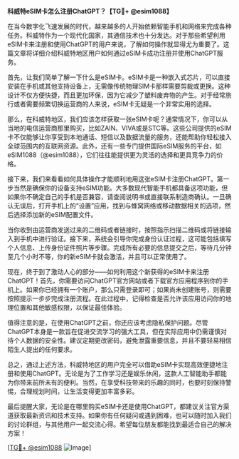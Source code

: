 **科威特eSIM卡怎么注册ChatGPT？【TG💪+ @esim1088】**

在当今数字化飞速发展的时代，越来越多的人开始依赖智能手机和网络来完成各种任务。科威特作为一个现代化国家，其通信技术也十分发达。对于那些希望利用eSIM卡来注册和使用ChatGPT的用户来说，了解如何操作就显得尤为重要了。这篇文章将详细介绍科威特地区用户如何通过eSIM卡成功注册并使用ChatGPT服务。

首先，让我们简单了解一下什么是eSIM卡。eSIM卡是一种嵌入式芯片，可以直接安装在手机或其他支持设备上，无需像传统物理SIM卡那样需要剪裁或更换。这种设计不仅方便快捷，而且更加环保，因为它减少了塑料废弃物的产生。对于经常旅行或者需要频繁切换运营商的人来说，eSIM卡无疑是一个非常实用的选择。

那么，在科威特地区，我们应该怎样获取一张eSIM卡呢？通常情况下，你可以从当地的电信运营商那里购买，比如ZAIN、VIVA或是STC等。这些公司提供的eSIM卡不仅能够让你享受到本地通话、短信以及数据流量的服务，还能帮助你轻松接入全球范围内的互联网资源。此外，还有一些专门提供国际eSIM服务的平台，如eSIM1088（@esim1088），它们往往能提供更为灵活的选择和更具竞争力的价格。

接下来，我们来看看如何具体操作才能顺利地用这张eSIM卡注册ChatGPT。第一步当然是确保你的设备支持eSIM功能。大多数现代智能手机都具备这项功能，但如果你不确定自己的手机是否兼容，请查阅说明书或直接联系制造商确认。一旦确认无误后，打开手机上的“设置”应用，找到与蜂窝网络或移动数据相关的选项，然后选择添加新的eSIM配置文件。

当你收到由运营商发送过来的二维码或者链接时，按照指示扫描二维码或将链接输入到手机中进行验证。接下来，系统会引导你完成身份认证过程，这可能包括填写个人信息、上传身份证件照片等步骤。完成所有必要的信息提交之后，等待几分钟至几个小时不等，你的新eSIM卡就会激活，并且可以正常使用了。

现在，终于到了激动人心的部分——如何利用这个新获得的eSIM卡来注册ChatGPT！首先，你需要访问ChatGPT官方网站或者下载官方应用程序到你的手机上。如果你已经拥有一个账户，那么只需登录即可；如果尚未创建账号，则需要按照提示一步步完成注册流程。在此过程中，记得检查是否允许该应用访问你的地理位置和其他敏感权限，以保证最佳体验。

值得注意的是，在使用ChatGPT之前，你还应该考虑隐私保护问题。尽管ChatGPT本身是一款旨在促进交流学习的强大工具，但在实际应用中仍需谨慎对待个人数据的安全性。建议定期更改密码，避免泄露重要信息，并且不要轻易相信陌生人提出的任何要求。

总之，通过上述方法，科威特地区的用户完全可以借助eSIM卡实现高效便捷地注册和使用ChatGPT。无论是为了工作学习还是娱乐休闲，这款人工智能助手都能为你带来前所未有的便利。当然，在享受科技带来的乐趣的同时，也要时刻保持警惕，合理规划时间，让生活变得更加丰富多彩。

最后提醒大家，无论是在哪里购买eSIM卡还是使用ChatGPT，都建议关注官方渠道获取最新资讯和技术支持。如果你有任何疑问或遇到困难，也可以随时加入我们的讨论群组，与其他用户一起交流心得。希望每位朋友都能找到最适合自己的解决方案！

[[TG💪+ @esim1088](https://t.me/s/esim1088) ![Image](https://i.postimg.cc/4NQfJmqS/Snipaste-2025-05-13-00-14-12.png)]